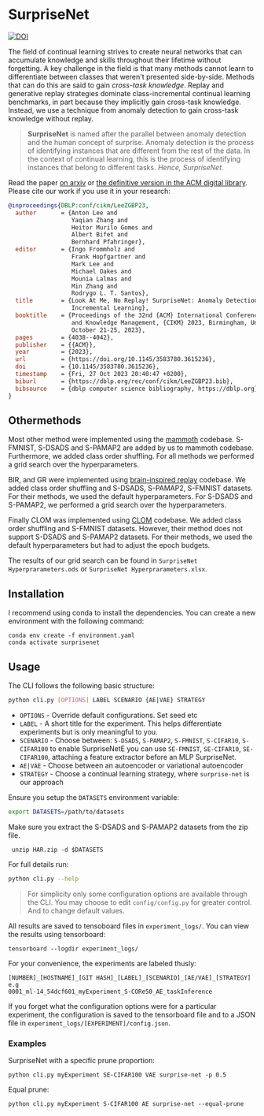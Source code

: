 # SurpriseNet
[![DOI](https://zenodo.org/badge/DOI/10.5281/zenodo.8247906.svg)](https://doi.org/10.5281/zenodo.8247906)

The field of continual learning strives to create neural networks that can
accumulate knowledge and skills throughout their lifetime without forgetting.
A key challenge in the field is that many methods cannot learn to differentiate
between classes that weren't presented side-by-side. Methods that can do this
are said to gain *cross-task knowledge*. Replay and generative replay
strategies dominate class-incremental continual learning benchmarks, in part
because they implicitly gain cross-task knowledge. Instead, we use a technique
from anomaly detection to gain cross-task knowledge without replay.

> **SurpriseNet** is named after the parallel between anomaly detection and
> the human concept of surprise. Anomaly detection is the process of
> identifying instances that are different from the rest of the data. In
> the context of continual learning, this is the process of identifying
> instances that belong to different tasks. *Hence, SurpriseNet*.

Read the paper [on arxiv](https://arxiv.org/abs/2310.20052) or 
[the definitive version in the ACM digital library](https://doi.org/10.1145/3583780.3615236). Please cite our work if you use it in your research:

```bibtex
@inproceedings{DBLP:conf/cikm/LeeZGBP23,
  author       = {Anton Lee and
                  Yaqian Zhang and
                  Heitor Murilo Gomes and
                  Albert Bifet and
                  Bernhard Pfahringer},
  editor       = {Ingo Frommholz and
                  Frank Hopfgartner and
                  Mark Lee and
                  Michael Oakes and
                  Mounia Lalmas and
                  Min Zhang and
                  Rodrygo L. T. Santos},
  title        = {Look At Me, No Replay! SurpriseNet: Anomaly Detection Inspired Class
                  Incremental Learning},
  booktitle    = {Proceedings of the 32nd {ACM} International Conference on Information
                  and Knowledge Management, {CIKM} 2023, Birmingham, United Kingdom,
                  October 21-25, 2023},
  pages        = {4038--4042},
  publisher    = {{ACM}},
  year         = {2023},
  url          = {https://doi.org/10.1145/3583780.3615236},
  doi          = {10.1145/3583780.3615236},
  timestamp    = {Fri, 27 Oct 2023 20:40:47 +0200},
  biburl       = {https://dblp.org/rec/conf/cikm/LeeZGBP23.bib},
  bibsource    = {dblp computer science bibliography, https://dblp.org}
}
```

## Othermethods 
Most other method were implemented using the [mammoth](https://github.com/aimagelab/mammoth) codebase.
S-FMNIST, S-DSADS and S-PAMAP2 are added by us to mammoth codebase. Furthermore, we added class order 
shuffling. For all methods we performed a grid search over the hyperparameters.

BIR, and GR were implemented using [brain-inspired replay](https://github.com/GMvandeVen/brain-inspired-replay)
codebase. We added class order shuffling and S-DSADS, S-PAMAP2, S-FMNIST datasets. For their methods, we used the 
default hyperparameters. For S-DSADS and S-PAMAP2, we performed a grid search over the hyperparameters.

Finally CLOM was implemented using [CLOM](https://github.com/k-gyuhak/clom) codebase. 
We added class order shuffling and S-FMNIST datasets. However, their method does not support
S-DSADS and S-PAMAP2 datasets. For their methods, we used the default hyperparameters but had
to adjust the epoch budgets.

The results of our grid search can be found in `SurpriseNet Hyperprarameters.ods` or `SurpriseNet Hyperprarameters.xlsx`.

## Installation

I recommend using conda to install the dependencies. You can create a new environment
with the following command:

```
conda env create -f environment.yaml
conda activate surprisenet
```

## Usage

The CLI follows the following basic structure:
```sh
python cli.py [OPTIONS] LABEL SCENARIO {AE|VAE} STRATEGY
```
- `OPTIONS` - Override default configurations. Set seed etc
- `LABEL` - A short title for the experiment. This helps differentiate experiments
but is only meaningful to you.
- `SCENARIO` - Choose between: `S-DSADS`, `S-PAMAP2`, `S-FMNIST`, `S-CIFAR10`, `S-CIFAR100`
   to enable SurpriseNetE you can use `SE-FMNIST`, `SE-CIFAR10`, `SE-CIFAR100`, attaching
   a feature extractor before an MLP SurpriseNet.
- `AE|VAE` - Choose between an autoencoder or variational autoencoder
- `STRATEGY` - Choose a continual learning strategy, where `surprise-net` is our approach

Ensure you setup the `DATASETS` environment variable:
```sh
export DATASETS=/path/to/datasets
```
Make sure you extract the S-DSADS and S-PAMAP2 datasets from the zip file. 
```
 unzip HAR.zip -d $DATASETS
```


For full details run:
```sh
python cli.py --help
```

> For simplicity only some configuration options are available through the
> CLI. You may choose to edit `config/config.py` for greater control. And to
> change default values.

All results are saved to tensoboard files in `experiment_logs/`. You can view
the results using tensorboard:
```
tensorboard --logdir experiment_logs/
```
For your convenience, the experiments are labeled thusly:
```
[NUMBER]_[HOSTNAME]_[GIT HASH]_[LABEL]_[SCENARIO]_[AE/VAE]_[STRATEGY]
e.g
0001_ml-14_54dcf601_myExperiment_S-CORe50_AE_taskInference
```

If you forget what the configuration options were for a particular experiment,
the configuration is saved to the tensorboard file and to a JSON file in
`experiment_logs/[EXPERIMENT]/config.json`.

### Examples
SurpriseNet with a specific prune proportion:
```
python cli.py myExperiment SE-CIFAR100 VAE surprise-net -p 0.5
```
Equal prune:
```
python cli.py myExperiment S-CIFAR100 AE surprise-net --equal-prune
```
